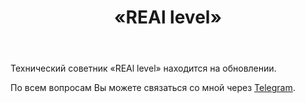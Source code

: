 ﻿---
layout: post-ea

group: Технический советник
title: «REAl level»
meta: REAl level
logo: real_level.svg
order: 2

category: ea

og: img/og-real-level.jpg

lang: ru
ref: real_level
---

Технический советник «REAl level» находится на обновлении.

По всем вопросам Вы можете связаться со мной через <a href="https://t.me/chutkoy" target="_blank">Telegram</a>.
